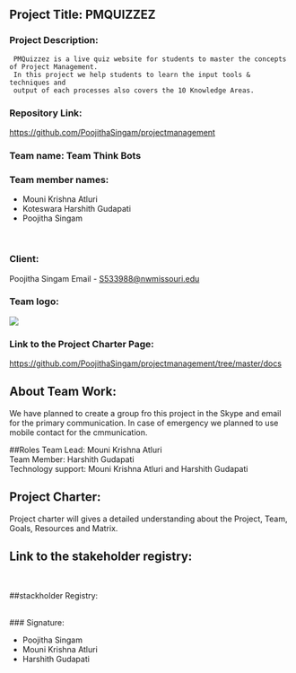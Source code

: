 ## Project Title: PMQUIZZEZ 

### Project Description: 
     PMQuizzez is a live quiz website for students to master the concepts of Project Management. 
     In this project we help students to learn the input tools & techniques and 
     output of each processes also covers the 10 Knowledge Areas. 

### Repository Link:
https://github.com/PoojithaSingam/projectmanagement
     
### Team name: Team Think Bots

### Team member names:

- Mouni Krishna Atluri
- Koteswara Harshith Gudapati
- Poojitha Singam
<br>

### Client: 
Poojitha Singam
Email - S533988@nwmissouri.edu
<br>

### Team logo:
![](https://github.com/PoojithaSingam/projectmanagement/blob/master/poo.PNG)

### Link to the Project Charter Page:
https://github.com/PoojithaSingam/projectmanagement/tree/master/docs
<br>

## About Team Work:
We have planned to create a group fro this project in the Skype and email for the primary communication.
In case of emergency we planned to use mobile contact for the cmmunication.<br>

##Roles
Team Lead: Mouni Krishna Atluri <br>
Team Member: Harshith Gudapati <br>
Technology support: Mouni Krishna Atluri and Harshith Gudapati<br>

## Project Charter:
Project charter will gives a detailed understanding about the Project, Team, Goals,
Resources and Matrix. <br>

## Link to the stakeholder registry:

<br>

##stackholder Registry:

<br>
### Signature:

- Poojitha Singam
- Mouni Krishna Atluri
- Harshith Gudapati

            
